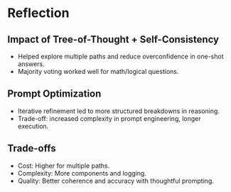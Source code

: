 # Reflection

## Impact of Tree-of-Thought + Self-Consistency
- Helped explore multiple paths and reduce overconfidence in one-shot answers.
- Majority voting worked well for math/logical questions.

## Prompt Optimization
- Iterative refinement led to more structured breakdowns in reasoning.
- Trade-off: increased complexity in prompt engineering, longer execution.

## Trade-offs
- Cost: Higher for multiple paths.
- Complexity: More components and logging.
- Quality: Better coherence and accuracy with thoughtful prompting.
